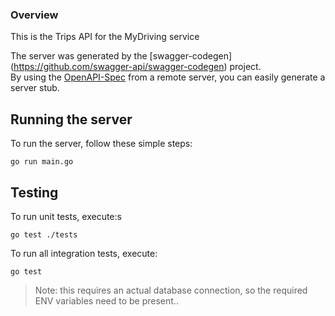 ### Overview

This is the Trips API for the MyDriving service

The server was generated by the [swagger-codegen]
(https://github.com/swagger-api/swagger-codegen) project.  
By using the [OpenAPI-Spec](https://github.com/OAI/OpenAPI-Specification) from a remote server, you can easily generate a server stub.

## Running the server

To run the server, follow these simple steps:

```shell
go run main.go
```

## Testing

To run unit tests, execute:s

```shell
go test ./tests
```

To run all integration tests, execute:

```shell
go test
```

> Note: this requires an actual database connection, so the required ENV variables need to be present..
